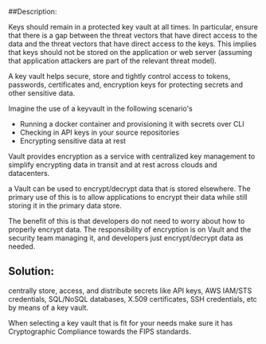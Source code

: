 ##Description:

Keys should remain in a protected key vault at all times. 
In particular, ensure that there is a gap between the threat vectors 
that have direct access to the data and the threat vectors that have direct access to the keys. 
This implies that keys should not be stored on the application or web server 
(assuming that application attackers are part of the relevant threat model).

A key vault helps secure, store and tightly control access to tokens, passwords, certificates and,
encryption keys for protecting secrets and other sensitive data.  

Imagine the use of a keyvault in the following scenario's

* Running a docker container and provisioning it with secrets over CLI
* Checking in API keys in your source repositories
* Encrypting sensitive data at rest

Vault provides encryption as a service with centralized key management to simplify encrypting data 
in transit and at rest across clouds and datacenters.

a Vault can be used to encrypt/decrypt data that is stored elsewhere. The primary use of this is to allow applications to encrypt their data while still storing it in the primary data store.

The benefit of this is that developers do not need to worry about how to properly encrypt data. The responsibility of encryption is on Vault and the security team managing it, and developers just encrypt/decrypt data as needed.

## Solution:

centrally store, access, and distribute secrets like API keys,
AWS IAM/STS credentials, SQL/NoSQL databases, X.509 certificates, 
SSH credentials, etc by means of a key vault.

When selecting a key vault that is fit for your needs make sure it has Cryptographic Compliance
towards the FIPS standards.



